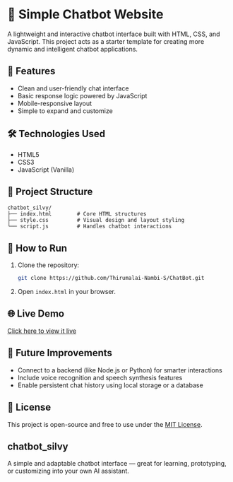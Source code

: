 # 💬 Simple Chatbot Website

A lightweight and interactive chatbot interface built with HTML, CSS, and JavaScript. This project acts as a starter template for creating more dynamic and intelligent chatbot applications.

## 🚀 Features

- Clean and user-friendly chat interface
- Basic response logic powered by JavaScript
- Mobile-responsive layout
- Simple to expand and customize

## 🛠️ Technologies Used

- HTML5
- CSS3
- JavaScript (Vanilla)

## 📁 Project Structure

```
chatbot_silvy/
├── index.html        # Core HTML structures
├── style.css         # Visual design and layout styling
└── script.js         # Handles chatbot interactions
```

## 🔧 How to Run

1. Clone the repository:
   ```bash
   git clone https://github.com/Thirumalai-Nambi-S/ChatBot.git
   ```
2. Open `index.html` in your browser.

## 🌐 Live Demo

[Click here to view it live](thirumalai-nambi-chatbot.netlify.app/)

## 📌 Future Improvements

- Connect to a backend (like Node.js or Python) for smarter interactions
- Include voice recognition and speech synthesis features
- Enable persistent chat history using local storage or a database

## 📄 License

This project is open-source and free to use under the [MIT License](LICENSE).

## chatbot_silvy

A simple and adaptable chatbot interface — great for learning, prototyping, or customizing into your own AI assistant.
